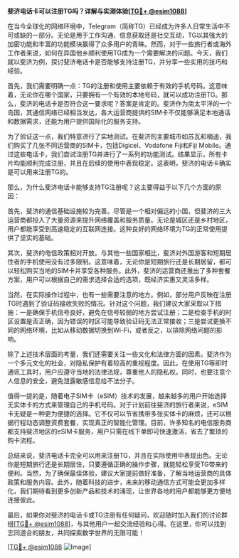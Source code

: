 **斐济电话卡可以注册TG吗？详解与实测体验[[TG💪+ @esim1088](https://t.me/s/esim1088)]**

在当今全球化的网络环境中，Telegram（简称TG）已经成为许多人日常生活中不可或缺的一部分。无论是用于工作沟通、信息获取还是社交互动，TG以其强大的加密功能和丰富的功能模块赢得了众多用户的青睐。然而，对于一些旅行者或海外工作者来说，如何在异国他乡顺利使用TG成为一个需要解决的问题。今天，我们就以斐济为例，探讨斐济电话卡是否能够支持注册TG，并分享一些实用的技巧和经验。

首先，我们需要明确一点：TG的注册和使用主要依赖于有效的手机号码。这意味着，无论你在哪个国家，只要拥有一个有效的本地号码，就可以成功注册TG。那么，斐济的电话卡是否符合这一要求呢？答案是肯定的。斐济作为南太平洋的一个岛国，其通信网络已经相当发达，各大运营商提供的SIM卡不仅能够满足本地通话和数据需求，还能为用户提供国际化的服务支持。

为了验证这一点，我们特意进行了实地测试。在斐济的主要城市如苏瓦和楠迪，我们购买了几张不同运营商的SIM卡，包括Digicel、Vodafone Fiji和Fiji Mobile。通过这些电话卡，我们尝试注册TG并进行了一系列的功能测试。结果显示，所有卡片均能顺利完成注册，并且在后续的使用中表现稳定。这表明，斐济的电话卡确实是可以用来注册TG的。

那么，为什么斐济电话卡能够支持TG注册呢？这主要得益于以下几个方面的原因：

首先，斐济的通信基础设施较为完善。尽管是一个相对偏远的小国，但斐济的三大运营商都投入了大量资源来提升网络覆盖和服务质量。无论是城区还是乡村地区，用户都能享受到高速稳定的互联网连接。这种良好的网络环境为TG的正常使用提供了坚实的基础。

其次，斐济的电信政策相对开放。与其他一些国家相比，斐济对外国游客和短期居住者的手机使用没有过多限制。这意味着，无论你是短期旅行还是长期居留，都可以轻松购买当地的SIM卡并享受各种服务。此外，斐济的运营商还推出了多种套餐方案，用户可以根据自己的需求选择合适的选项，既经济实惠又灵活多样。

当然，在实际操作过程中，也有一些需要注意的地方。例如，部分用户反映在注册TG时遇到了验证码接收失败的情况。针对这个问题，我们建议大家采取以下措施：一是确保手机信号良好，避免在信号较弱的地方尝试注册；二是检查手机的时区设置是否正确，因为错误的时区可能导致验证码无法正常接收；三是尝试更换不同的网络环境，比如从移动数据切换到Wi-Fi，或者反之，以排除网络问题的影响。

除了上述技术层面的考量，我们还需要关注一些文化和法律方面的因素。斐济作为一个多元文化的社会，对隐私保护有着较高的重视程度。因此，在使用TG等即时通讯工具时，用户应遵守当地的法律法规，尊重他人的隐私权。同时，也要注意个人信息的安全，避免泄露敏感信息给不法分子。

值得一提的是，随着电子SIM卡（eSIM）技术的发展，越来越多的用户开始选择无实体卡的方式来管理自己的手机号码。对于计划前往斐济的旅行者来说，eSIM卡无疑是一种更为便捷的选择。它不仅可以节省携带多张实体卡的麻烦，还可以根据行程动态调整资费套餐，实现真正的智能化管理。目前，许多知名的电信服务商都支持斐济地区的eSIM卡服务，用户只需在线下单即可快速激活，省去了繁琐的购卡流程。

总结来说，斐济电话卡完全可以用来注册TG，并且在实际使用中表现出色。无论你是短期旅行还是长期居住，只要遵循正确的操作步骤，就能轻松享受TG带来的便利。当然，为了确保最佳体验，建议大家提前做好准备，了解当地运营商的具体政策和服务内容。此外，随着科技的进步，未来的移动通信方式可能会更加多样化，我们期待看到更多创新产品和技术的涌现，让世界各地的用户都能够更方便地连接彼此。

最后，如果你对斐济的电话卡或TG注册有任何疑问，欢迎随时加入我们的讨论群组[[TG💪+ @esim1088](https://t.me/s/esim1088)]，与其他用户一起交流经验和心得。在这里，你可以找到志同道合的朋友，共同探索数字世界的无限可能！

[[TG💪+ @esim1088](https://t.me/s/esim1088) ![Image](https://i.postimg.cc/4NQfJmqS/Snipaste-2025-05-13-00-14-12.png)]